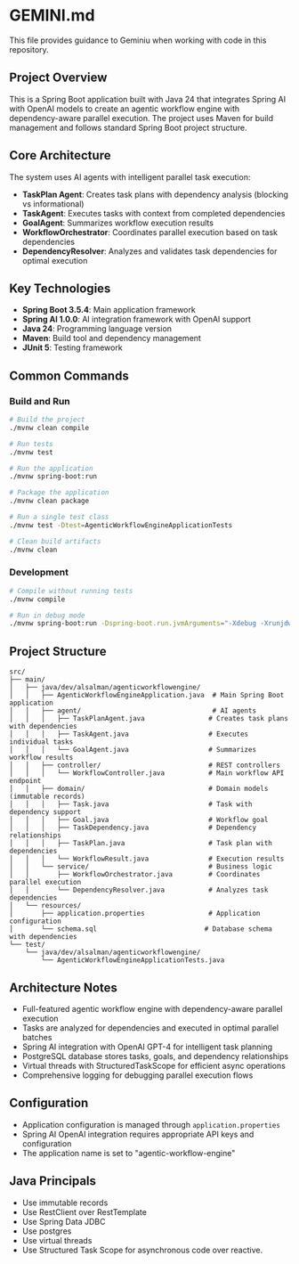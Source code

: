 # GEMINI.md

This file provides guidance to Geminiu when working with code in this repository.

## Project Overview
This is a Spring Boot application built with Java 24 that integrates Spring AI with OpenAI models to create an agentic workflow engine with dependency-aware parallel execution. The project uses Maven for build management and follows standard Spring Boot project structure.

## Core Architecture
The system uses AI agents with intelligent parallel task execution:
- **TaskPlan Agent**: Creates task plans with dependency analysis (blocking vs informational)
- **TaskAgent**: Executes tasks with context from completed dependencies
- **GoalAgent**: Summarizes workflow execution results
- **WorkflowOrchestrator**: Coordinates parallel execution based on task dependencies
- **DependencyResolver**: Analyzes and validates task dependencies for optimal execution

## Key Technologies
- **Spring Boot 3.5.4**: Main application framework
- **Spring AI 1.0.0**: AI integration framework with OpenAI support
- **Java 24**: Programming language version
- **Maven**: Build tool and dependency management
- **JUnit 5**: Testing framework

## Common Commands

### Build and Run
```bash
# Build the project
./mvnw clean compile

# Run tests
./mvnw test

# Run the application
./mvnw spring-boot:run

# Package the application
./mvnw clean package

# Run a single test class
./mvnw test -Dtest=AgenticWorkflowEngineApplicationTests

# Clean build artifacts
./mvnw clean
```

### Development
```bash
# Compile without running tests
./mvnw compile

# Run in debug mode
./mvnw spring-boot:run -Dspring-boot.run.jvmArguments="-Xdebug -Xrunjdwp:transport=dt_socket,server=y,suspend=n,address=5005"
```

## Project Structure
```
src/
├── main/
│   ├── java/dev/alsalman/agenticworkflowengine/
│   │   ├── AgenticWorkflowEngineApplication.java  # Main Spring Boot application
│   │   ├── agent/                                 # AI agents
│   │   │   ├── TaskPlanAgent.java                # Creates task plans with dependencies
│   │   │   ├── TaskAgent.java                    # Executes individual tasks
│   │   │   └── GoalAgent.java                    # Summarizes workflow results
│   │   ├── controller/                           # REST controllers
│   │   │   └── WorkflowController.java           # Main workflow API endpoint
│   │   ├── domain/                               # Domain models (immutable records)
│   │   │   ├── Task.java                         # Task with dependency support
│   │   │   ├── Goal.java                         # Workflow goal
│   │   │   ├── TaskDependency.java               # Dependency relationships
│   │   │   ├── TaskPlan.java                     # Task plan with dependencies
│   │   │   └── WorkflowResult.java               # Execution results
│   │   └── service/                              # Business logic
│   │       ├── WorkflowOrchestrator.java         # Coordinates parallel execution
│   │       └── DependencyResolver.java           # Analyzes task dependencies
│   └── resources/
│       ├── application.properties                # Application configuration
│       └── schema.sql                           # Database schema with dependencies
└── test/
    └── java/dev/alsalman/agenticworkflowengine/
        └── AgenticWorkflowEngineApplicationTests.java
```

## Architecture Notes
- Full-featured agentic workflow engine with dependency-aware parallel execution
- Tasks are analyzed for dependencies and executed in optimal parallel batches
- Spring AI integration with OpenAI GPT-4 for intelligent task planning
- PostgreSQL database stores tasks, goals, and dependency relationships
- Virtual threads with StructuredTaskScope for efficient async operations
- Comprehensive logging for debugging parallel execution flows

## Configuration
- Application configuration is managed through `application.properties`
- Spring AI OpenAI integration requires appropriate API keys and configuration
- The application name is set to "agentic-workflow-engine"

## Java Principals
- Use immutable records
- Use RestClient over RestTemplate
- Use Spring Data JDBC 
- Use postgres
- Use virtual threads
- Use Structured Task Scope for asynchronous code over reactive.